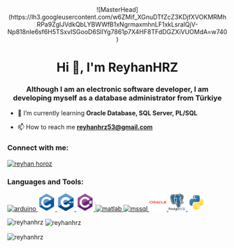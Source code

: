 <div align="center">
![MasterHead](https://lh3.googleusercontent.com/w6ZMif_XGnuDTfZcZ3KDjfXVOKMRMhRPa9ZglJVdkQbLYBWWfB1xNgrmaxmhnLF1xkLsralQjV-Np818nIe6sf6H5TSxvISGooD6SlIYg7861p7X4HF8TFdDGZXiVUOMdA=w740)
</div>

<h1 align="center">Hi 👋, I'm ReyhanHRZ</h1>
<h3 align="center">Although I am an electronic software developer, I am developing myself as a database administrator from Türkiye</h3>

- 🌱 I’m currently learning **Oracle Database, SQL Server, PL/SQL**

- 📫 How to reach me **reyhanhrz53@gmail.com**

<h3 align="left">Connect with me:</h3>
<p align="left">
<a href="https://dev.to/reyhan horoz" target="blank"><img align="center" src="https://raw.githubusercontent.com/rahuldkjain/github-profile-readme-generator/master/src/images/icons/Social/devto.svg" alt="reyhan horoz" height="30" width="40" /></a>
</p>

<h3 align="left">Languages and Tools:</h3>
<p align="left"> <a href="https://www.arduino.cc/" target="_blank" rel="noreferrer"> <img src="https://cdn.worldvectorlogo.com/logos/arduino-1.svg" alt="arduino" width="40" height="40"/> </a> <a href="https://www.cprogramming.com/" target="_blank" rel="noreferrer"> <img src="https://raw.githubusercontent.com/devicons/devicon/master/icons/c/c-original.svg" alt="c" width="40" height="40"/> </a> <a href="https://www.w3schools.com/cpp/" target="_blank" rel="noreferrer"> <img src="https://raw.githubusercontent.com/devicons/devicon/master/icons/cplusplus/cplusplus-original.svg" alt="cplusplus" width="40" height="40"/> </a> <a href="https://www.w3schools.com/cs/" target="_blank" rel="noreferrer"> <img src="https://raw.githubusercontent.com/devicons/devicon/master/icons/csharp/csharp-original.svg" alt="csharp" width="40" height="40"/> </a> <a href="https://www.mathworks.com/" target="_blank" rel="noreferrer"> <img src="https://upload.wikimedia.org/wikipedia/commons/2/21/Matlab_Logo.png" alt="matlab" width="40" height="40"/> </a> <a href="https://www.microsoft.com/en-us/sql-server" target="_blank" rel="noreferrer"> <img src="https://www.svgrepo.com/show/303229/microsoft-sql-server-logo.svg" alt="mssql" width="40" height="40"/> </a> <a href="https://www.oracle.com/" target="_blank" rel="noreferrer"> <img src="https://raw.githubusercontent.com/devicons/devicon/master/icons/oracle/oracle-original.svg" alt="oracle" width="40" height="40"/> </a> <a href="https://www.postgresql.org" target="_blank" rel="noreferrer"> <img src="https://raw.githubusercontent.com/devicons/devicon/master/icons/postgresql/postgresql-original-wordmark.svg" alt="postgresql" width="40" height="40"/> </a> <a href="https://www.python.org" target="_blank" rel="noreferrer"> <img src="https://raw.githubusercontent.com/devicons/devicon/master/icons/python/python-original.svg" alt="python" width="40" height="40"/> </a> </p>

<p><img align="left" src="https://github-readme-stats.vercel.app/api/top-langs?username=reyhanhrz&show_icons=true&locale=en&layout=compact" alt="reyhanhrz" /></p>

<p>&nbsp;<img align="center" src="https://github-readme-stats.vercel.app/api?username=reyhanhrz&show_icons=true&locale=en" alt="reyhanhrz" /></p>

<p><img align="center" src="https://github-readme-streak-stats.herokuapp.com/?user=reyhanhrz&" alt="reyhanhrz" /></p>


